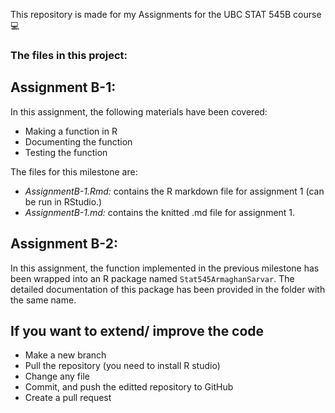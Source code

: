 This repository is made for my Assignments for the UBC STAT 545B course 💻

### The files in this project:

## Assignment B-1:
In this assignment, the following materials have been covered:
- Making a function in R
- Documenting the function 
- Testing the function


The files for this milestone are:
* *AssignmentB-1.Rmd:* contains the R markdown file for assignment 1 (can be run in RStudio.)
* *AssignmentB-1.md:* contains the knitted .md file for assignment 1.

## Assignment B-2:
In this assignment, the function implemented in the previous milestone has been wrapped into an R package named `Stat545ArmaghanSarvar`.
The detailed documentation of this package has been provided in the folder with the same name.

## If you want to extend/ improve the code
* Make a new branch
* Pull the repository (you need to install R studio)
* Change any file
* Commit, and push the editted repository to GitHub
* Create a pull request 
